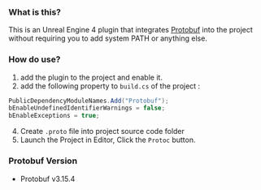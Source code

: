 ### What is this?

This is an Unreal Engine 4 plugin that integrates [Protobuf](https://github.com/protocolbuffers/protobuf) into the project without requiring you to add system PATH or anything else.

### How do use?

1. add the plugin to the project and enable it.
2. add the following property to `build.cs` of the project :

```csharp
PublicDependencyModuleNames.Add("Protobuf");
bEnableUndefinedIdentifierWarnings = false;
bEnableExceptions = true;
```

4. Create `.proto` file into project source code folder 
5. Launch the Project in Editor, Click the `Protoc` button.

### Protobuf Version

- Protobuf v3.15.4

